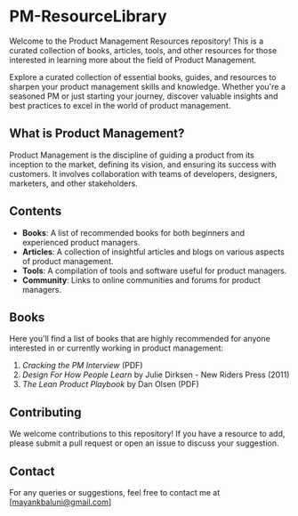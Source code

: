 # PM-ResourceLibrary

Welcome to the Product Management Resources repository! This is a curated collection of books, articles, tools, and other resources for those interested in learning more about the field of Product Management.

Explore a curated collection of essential books, guides, and resources to sharpen your product management skills and knowledge. Whether you're a seasoned PM or just starting your journey, discover valuable insights and best practices to excel in the world of product management.


## What is Product Management?

Product Management is the discipline of guiding a product from its inception to the market, defining its vision, and ensuring its success with customers. It involves collaboration with teams of developers, designers, marketers, and other stakeholders.

## Contents

- **Books**: A list of recommended books for both beginners and experienced product managers.
- **Articles**: A collection of insightful articles and blogs on various aspects of product management.
- **Tools**: A compilation of tools and software useful for product managers.
- **Community**: Links to online communities and forums for product managers.

## Books

Here you'll find a list of books that are highly recommended for anyone interested in or currently working in product management:

1. *Cracking the PM Interview* (PDF)
2. *Design For How People Learn* by Julie Dirksen - New Riders Press (2011)
3. *The Lean Product Playbook* by Dan Olsen (PDF)

## Contributing

We welcome contributions to this repository! If you have a resource to add, please submit a pull request or open an issue to discuss your suggestion.


## Contact

For any queries or suggestions, feel free to contact me at [mayankbaluni@gmail.com]
